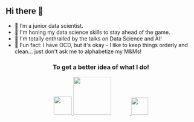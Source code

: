 ## Hi there 👋

- 🎯 I’m a junior data scientist.
- 🎨 I'm honing my data science skills to stay ahead of the game.
- 🎤 I'm totally enthralled by the talks on Data Science and AI!
- 👾 Fun fact: I have OCD, but it's okay - I like to keep things orderly and clean... just don't ask me to alphabetize my M&Ms!


<div align="center">
<h3> To get a better idea of what I do! </h3>

<a href="https://www.linkedin.com/in/%C3%A6hab">
  <img width="48" src="https://www.freepnglogos.com/uploads/linkedin-blue-style-logo-png-0.png"/> 
</a>

<a href="https://www.kaggle.com/aehabv"> 
  <img width="100" src="https://www.kaggle.com/static/images/logos/kaggle-logo-transparent-300.png" style="margin-right:50px;"/>
</a>

<a href="https://www.reddit.com/user/AEhabV"> 
  <img width="45" src="https://www.iconpacks.net/icons/2/free-reddit-logo-icon-2436-thumb.png"/> 
</a>

</div>
